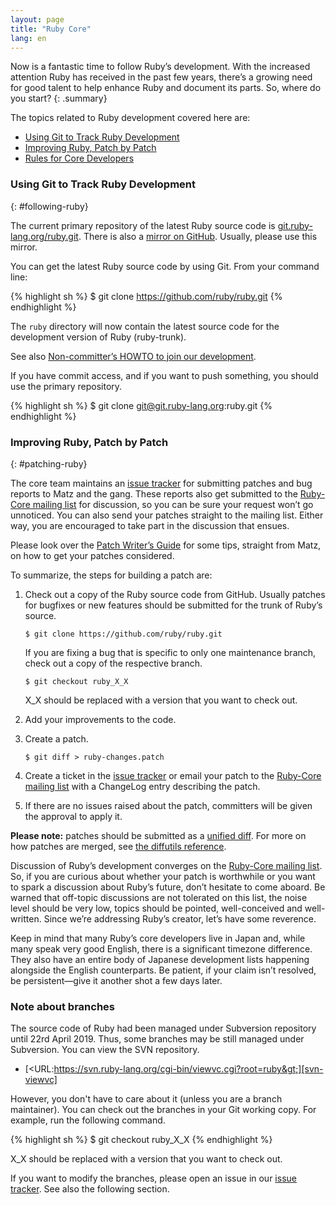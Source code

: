 ```yaml
---
layout: page
title: "Ruby Core"
lang: en
---
```


Now is a fantastic time to follow Ruby’s development. With the increased
attention Ruby has received in the past few years, there’s a growing need
for good talent to help enhance Ruby and document its parts.
So, where do you start?
{: .summary}

The topics related to Ruby development covered here are:

* [Using Git to Track Ruby Development](#following-ruby)
* [Improving Ruby, Patch by Patch](#patching-ruby)
* [Rules for Core Developers](#coding-standards)

### Using Git to Track Ruby Development
{: #following-ruby}

The current primary repository of the latest Ruby source code is
[git.ruby-lang.org/ruby.git][gitrlo].
There is also a [mirror on GitHub][7].  Usually, please use this mirror.

You can get the latest Ruby source code by using Git.
From your command line:

{% highlight sh %}
$ git clone https://github.com/ruby/ruby.git
{% endhighlight %}

The `ruby` directory will now contain the latest source code
for the development version of Ruby (ruby-trunk).

See also [Non-committer’s HOWTO to join our development][noncommitterhowto].

If you have commit access, and if you want to push something,
you should use the primary repository.

{% highlight sh %}
$ git clone git@git.ruby-lang.org:ruby.git
{% endhighlight %}

### Improving Ruby, Patch by Patch
{: #patching-ruby}

The core team maintains an [issue tracker][10] for submitting patches and
bug reports to Matz and the gang. These reports also get submitted to
the [Ruby-Core mailing list][mailing-lists] for discussion,
so you can be sure your request won’t go unnoticed. You can
also send your patches straight to the mailing list. Either way, you are
encouraged to take part in the discussion that ensues.

Please look over the [Patch Writer’s Guide][writing-patches] for some tips,
straight from Matz, on how to get your patches considered.

To summarize, the steps for building a patch are:

1.  Check out a copy of the Ruby source code from GitHub.
    Usually patches for bugfixes or new features should be submitted
    for the trunk of Ruby’s source.

        $ git clone https://github.com/ruby/ruby.git

    If you are fixing a bug that is specific to only one maintenance branch,
    check out a copy of the respective branch.

        $ git checkout ruby_X_X

    X_X should be replaced with a version that you want to check out.

2.  Add your improvements to the code.

3.  Create a patch.

        $ git diff > ruby-changes.patch

4.  Create a ticket in the [issue tracker][10] or email your patch to
    the [Ruby-Core mailing list][mailing-lists] with a ChangeLog entry
    describing the patch.

5.  If there are no issues raised about the patch, committers will be
    given the approval to apply it.

**Please note:** patches should be submitted as a [unified diff][12].
For more on how patches are merged, see [the diffutils reference][13].

Discussion of Ruby’s development converges on the
[Ruby-Core mailing list][mailing-lists]. So, if you are curious
about whether your patch is worthwhile or you want to spark a discussion
about Ruby’s future, don’t hesitate to come aboard. Be warned that
off-topic discussions are not tolerated on this list, the noise level
should be very low, topics should be pointed, well-conceived and
well-written. Since we’re addressing Ruby’s creator, let’s have some
reverence.

Keep in mind that many Ruby’s core developers live in Japan and, while many
speak very good English, there is a significant timezone difference.
They also have an entire body of Japanese development lists happening
alongside the English counterparts. Be patient, if your claim isn’t
resolved, be persistent—give it another shot a few days later.


### Note about branches

The source code of Ruby had been managed under Subversion repository until 22rd April 2019.
Thus, some branches may be still managed under Subversion.
You can view the SVN repository.

* [&lt;URL:https://svn.ruby-lang.org/cgi-bin/viewvc.cgi?root=ruby&gt;][svn-viewvc]

However, you don't have to care about it (unless you are a branch maintainer).
You can check out the branches in your Git working copy.
For example, run the following command.

{% highlight sh %}
$ git checkout ruby_X_X
{% endhighlight %}

X_X should be replaced with a version that you want to check out.

If you want to modify the branches, please open an issue in our [issue tracker][10].
See also the following section.

[gitrlo]: https://git.ruby-lang.org/ruby.git
[mailing-lists]: /en/community/mailing-lists/
[writing-patches]: /en/community/ruby-core/writing-patches/
[noncommitterhowto]: https://github.com/shyouhei/ruby/wiki/noncommitterhowto
[svn-viewvc]: https://svn.ruby-lang.org/cgi-bin/viewvc.cgi?root=ruby
[7]: https://github.com/ruby/ruby
[10]: https://bugs.ruby-lang.org/
[12]: http://www.gnu.org/software/diffutils/manual/html_node/Unified-Format.html
[13]: http://www.gnu.org/software/diffutils/manual/html_node/Merging-with-patch.html#Merging%20with%20patch
